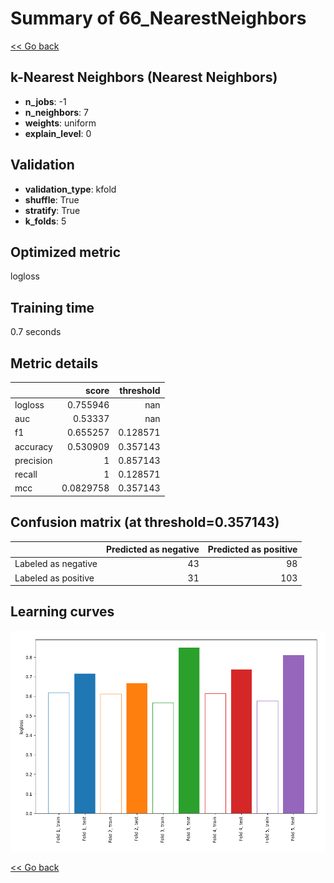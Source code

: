 # Summary of 66_NearestNeighbors

[<< Go back](../README.md)


## k-Nearest Neighbors (Nearest Neighbors)
- **n_jobs**: -1
- **n_neighbors**: 7
- **weights**: uniform
- **explain_level**: 0

## Validation
 - **validation_type**: kfold
 - **shuffle**: True
 - **stratify**: True
 - **k_folds**: 5

## Optimized metric
logloss

## Training time

0.7 seconds

## Metric details
|           |     score |   threshold |
|:----------|----------:|------------:|
| logloss   | 0.755946  |  nan        |
| auc       | 0.53337   |  nan        |
| f1        | 0.655257  |    0.128571 |
| accuracy  | 0.530909  |    0.357143 |
| precision | 1         |    0.857143 |
| recall    | 1         |    0.128571 |
| mcc       | 0.0829758 |    0.357143 |


## Confusion matrix (at threshold=0.357143)
|                     |   Predicted as negative |   Predicted as positive |
|:--------------------|------------------------:|------------------------:|
| Labeled as negative |                      43 |                      98 |
| Labeled as positive |                      31 |                     103 |

## Learning curves
![Learning curves](learning_curves.png)

[<< Go back](../README.md)

